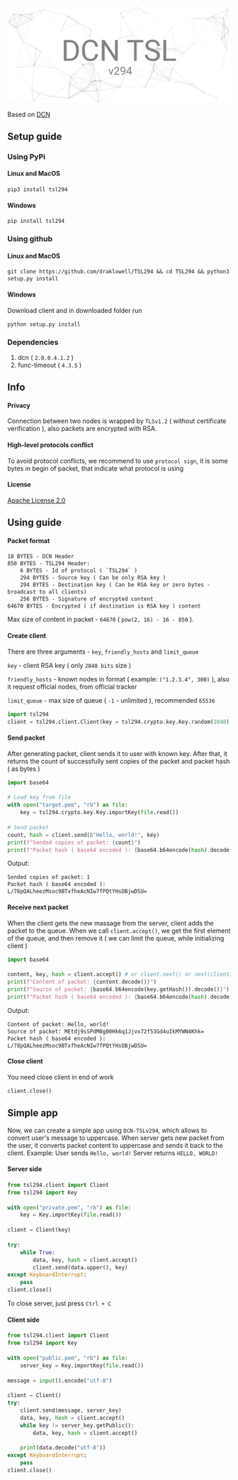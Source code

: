 <img src="https://raw.githubusercontent.com/draklowell/TSL294/main/header.png">

Based on [DCN](https://github.com/draklowell/DCNLibrary/)

## Setup guide
### Using PyPi
#### Linux and MacOS
```
pip3 install tsl294
```
#### Windows
```
pip install tsl294
```
### Using github
#### Linux and MacOS
```
git clone https://github.com/draklowell/TSL294 && cd TSL294 && python3 setup.py install
```
#### Windows
Download client and in downloaded folder run
```
python setup.py install
```
### Dependencies
1. dcn ( `2.0.0.4.1.2` )
2. func-timeout ( `4.3.5` )
## Info
#### Privacy
Connection between two nodes is wrapped by `TLSv1.2` ( without certificate verification ), also packets are encrypted with RSA.
#### High-level protocols conflict
To avoid protocol conflicts, we recommend to use `protocol sign`, it is some bytes in begin of packet, that indicate what protocol is using
#### License
[Apache License 2.0](LICENSE)
## Using guide
#### Packet format
```
18 BYTES - DCN Header
850 BYTES - TSL294 Header:
    6 BYTES - Id of protocol ( `TSL294` )
    294 BYTES - Source key ( Can be only RSA key )
    294 BYTES - Destination key ( Can be RSA key or zero bytes - broadcast to all clients)
    256 BYTES - Signature of encrypted content 
64670 BYTES - Encrypted ( if destination is RSA key ) content
```
Max size of content in packet - `64670` ( `pow(2, 16) - 16 - 850` ).

#### Create client
There are three arguments - `key`, `friendly_hosts` and `limit_queue`

`key` - client RSA key ( only `2048 bits` size )

`friendly_hosts` - known nodes in format ( example: `("1.2.3.4", 300)` ), also it request official nodes, from official tracker

`limit_queue` - max size of queue ( `-1` - unlimited ), recommended `65536`
```python
import tsl294
client = tsl294.client.Client(key = tsl294.crypto.key.Key.random(2048), friendly_hosts = [], limit_queue = -1)
```
#### Send packet
After generating packet, client sends it to user with known key. After that, it returns the count of successfully sent copies of the packet and packet hash ( as bytes )
```python
import base64

# Load key from file
with open("target.pem", "rb") as file:
    key = tsl294.crypto.key.Key.importKey(file.read())

# Send packet
count, hash = client.send(b"Hello, world!", key)
print(f"Sended copies of packet: {count}")
print(f"Packet hash ( base64 encoded ): {base64.b64encode(hash).decode()}")
```
Output:
```
Sended copies of packet: 1
Packet hash ( base64 encoded ): L/78pQALheezMsoc9BTxfheAcNIw7fPQtYHsDBjwDSU=
```
#### Receive next packet
When the client gets the new massage from the server, client adds the packet to the queue. When we call `client.accept()`, we get the first element of the queue, and then remove it ( we can limit the queue, while initializing client )
```python
import base64

content, key, hash = client.accept() # or client.next() or next(client)
print(f"Content of packet: {content.decode()}")
print(f"Source of packet: {base64.b64encode(key.getHash()).decode()}")
print(f"Packet hash ( base64 encoded ): {base64.b64encode(hash).decode()}")
```
Output:
```
Content of packet: Hello, world!
Source of packet: MEtdj9sSPdM0g00Hk6q1Jjvx72f53Gd4uIkMYWN4Khk=
Packet hash ( base64 encoded ): L/78pQALheezMsoc9BTxfheAcNIw7fPQtYHsDBjwDSU=
```

#### Close client
You need close client in end of work
```python
client.close()
```

## Simple app
Now, we can create a simple app using `DCN-TSLv294`, which allows to convert user's message to uppercase. When server gets new packet from the user, it converts packet content to uppercase and sends it back to the client. Example:
User sends `Hello, world!`
Server returns `HELLO, WORLD!`
#### Server side
```python
from tsl294.client import Client
from tsl294 import Key

with open("private.pem", "rb") as file:
    key = Key.importKey(file.read())

client = Client(key)

try:
    while True:
        data, key, hash = client.accept()
        client.send(data.upper(), key)
except KeyboardInterrupt:
    pass
client.close()
```
To close server, just press `Ctrl + C`
#### Client side
```python
from tsl294.client import Client
from tsl294 import Key

with open("public.pem", "rb") as file:
    server_key = Key.importKey(file.read())

message = input().encode("utf-8")

client = Client()
try:
    client.send(message, server_key)
    data, key, hash = client.accept()
    while key != server_key.getPublic():
        data, key, hash = client.accept()
    
    print(data.decode("utf-8"))
except KeyboardInterrupt:
    pass
client.close()
```